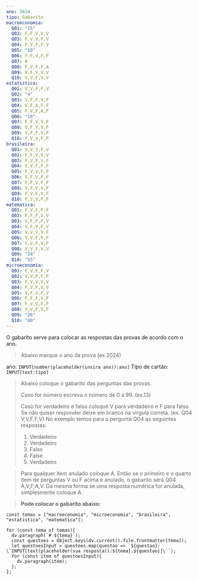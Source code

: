 ```yaml
---
ano: 2024
tipo: Gabarito
macroeconomia:
  Q01: "15"
  Q02: F,F,V,V,V
  Q03: F,V,V,F,V
  Q04: F,V,F,F,V
  Q05: "10"
  Q06: F,F,V,F,F
  Q07: A
  Q08: F,V,F,F,A
  Q09: V,F,V,V,V
  Q10: V,V,F,V,V
estatistica:
  Q01: V,V,F,F,V
  Q02: "4"
  Q03: V,F,F,V,F
  Q04: V,F,A,F,F
  Q05: F,V,F,A,F
  Q06: "18"
  Q07: F,F,V,V,F
  Q08: V,F,V,V,F
  Q09: V,F,F,V,F
  Q10: F,V,V,F,F
brasileira:
  Q01: V,V,V,F,V
  Q02: F,F,V,V,V
  Q03: F,V,F,V,F
  Q04: V,V,F,F,F
  Q05: F,V,V,F,F
  Q06: V,F,V,F,F
  Q07: F,F,V,F,F
  Q08: V,F,V,V,F
  Q09: F,V,F,V,F
  Q10: F,V,V,F,F
matematica:
  Q01: F,V,F,F,F
  Q02: F,F,F,V,V
  Q03: V,F,F,F,V
  Q04: V,F,V,F,V
  Q05: V,V,V,V,F
  Q06: V,V,F,F,F
  Q07: V,V,F,V,F
  Q08: V,V,F,V,V
  Q09: "24"
  Q10: "55"
microeconomia:
  Q01: F,V,F,F,V
  Q02: V,V,F,F,F
  Q03: F,V,V,V,V
  Q04: F,V,F,V,V
  Q05: V,F,V,F,V
  Q06: F,F,F,V,F
  Q07: F,V,V,F,F
  Q08: V,V,F,V,F
  Q09: "26"
  Q10: "40"
---
```


O gabarito serve para colocar as respostas das provas de acordo com o ano.

> Abaixo marque o ano da prova (ex.2024)

ano: `INPUT[number(placeholder(insira ano)):ano]`
Tipo de cartão: `INPUT[text:tipo]`

> Abaixo coloque o gabarito das perguntas das provas.
> 
> Caso for número escreva o número de 0 a 99. (ex.13)
> 
> Caso for verdadeiro e falso coloque V para verdadeiro e F para falso. Se não quiser responder deixe em branco na virgula correta. (ex. Q04 V,V,F,F,V)
> No exemplo temos para a pergunta Q04 as seguintes respostas:
> 1. Verdadeiro
> 2. Verdadeiro
> 3. Falso
> 4. False
> 5. Verdadeiro

> Para qualquer item anulado coloque A. Então se o primeiro e o quarto item de perguntas V ou F acima é anulado, o gabarito será Q04 A,V,F,A,V.
> Da mesma forma se uma resposta numérica for anulada, simplesmente coloque A.

> **Pode colocar o gabarito abaixo:**

```dataviewjs
const temas = ["macroeconomia", "microeconomia", "brasileira", "estatistica", "matematica"];

for (const tema of temas){
  dv.paragraph(`# ${tema}`);
  const questoes = Object.keys(dv.current().file.frontmatter[tema]);
  let questoesInput = questoes.map(questao => `${questao}:  \`INPUT[text(placeholder(sua resposta)):${tema}.${questao}]\``);
  for (const item of questoesInput){
    dv.paragraph(item);
  };
};

```


